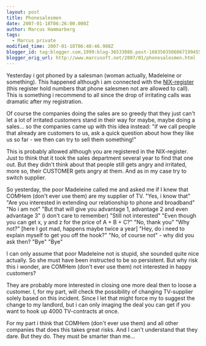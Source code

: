 ```yaml
---
layout: post
title: Phonesalesmen
date: 2007-01-18T06:26:00.000Z
author: Marcus Hammarberg
tags:
  - Marcus private
modified_time: 2007-01-18T06:48:46.908Z
blogger_id: tag:blogger.com,1999:blog-36533086.post-1683503506067199455
blogger_orig_url: http://www.marcusoft.net/2007/01/phonesalesmen.html
---
```


Yesterday i got phoned by a salesman (woman actually, Madeleine or
something). This happened although i am connected with the
[NIX-register](http://www.nix.nu/) (this register hold numbers that
phone salesmen not are allowed to call). This is something i recommend
to all since the drop of irritating calls was dramatic after my
registration.

Of course the companies doing the sales are so greedy that they just
can't let a lot of irritated customers stand in their way for maybe,
maybe doing a sales... so the companies came up with this idea
instead:
"if we call people that already are customers to us, ask a quick
question about how they like us so far - we then can try to sell them
something!"

This is probably allowed although you are registered in the
NIX-register. Just to think that it took the sales department several
year to find that one out. But they didn't think about that people still
gets angry and irritated, more so, their CUSTOMER gets angry at them.
And as in my case try to switch supplier.

So yesterday, the poor Madeleine called me and asked me if I knew that
COMHem (don't ever use them) are my supplier of TV.
"Yes, i know that"
"Are you interested in extending our relationship to phone and
broadband"
"No i am not"
"But that will give you advantage 1, advantage 2 and even advantage 3"
(i don't care to remember)
"Still not interested"
"Even though you can get x, y and z for the price of A + B + C?"
"No, thank you"
"Why not?" \[here I got mad, happens maybe twice a year\]
"Hey, do i need to explain myself to get you off the hook?"
"No, of course not" - why did you ask then?
"Bye"
"Bye"

I can only assume that poor Madeleine not is stupid, she sounded quite
nice actually. So she must have been instructed to be so persistent. But
why risk this i wonder, are COMHem (don't ever use them) not interested
in happy customers?

They are probably more interested in closing one more deal then to loose
a customer. I, for my part, will check the possibility of changing
TV-supplier solely based on this incident. Since I let that might force
my to suggest the change to my landlord, but i can only imaging the deal
you can get if you want to hook up 4000 TV-contracts at once.

For my part i think that COMHem (don't ever use them) and all other
companies that does this takes great risks. And I can't understand that
they dare. But they do. They must be smarter than me...
